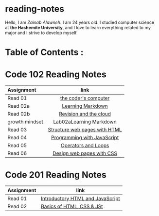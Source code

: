 # reading-notes


Hello, I am *Zainab Alawneh*. I am 24 years old. I studied computer science at **the Hashemite University**, and I love to learn everything related to my major and I strive to develop myself


# **Table of Contents :**

# **Code 102 Reading Notes**

| Assignment    |                   link                                    | 
| :---          |                  :----:                                   |
| Read 01       |[the coder's computer](code102readnote/read01.md)          | 
| Read 02a      |[Learning Markdown](code102readnote/read02a.md)            | 
| Read 02b      |[Revision and the cloud ](code102readnote/read02b.md)      | 
|growth mindset |[Lab02aLearning Markdown](code102readnote/growthMindset.md)| 
| Read 03       |[Structure web pages with HTML](code102readnote/read03.md) | 
| Read 04       |[Programming with JavaScript](code102readnote/read04.md)   |
| Read 05       |[Operators and Loops](code102readnote/read05.md)           |
| Read 06       |[Design web pages with CSS](code102readnote/read06.md)     |








#  **Code 201 Reading Notes**

 

| Assignment  |                      link                                         |
| ----------- | ---------------------------------------------------------------   |
|    Read 01  | [Introductory HTML and JavaScript](code201readnote/class-01.md)   |
|    Read 02  | [ Basics of HTML, CSS & JSt](code201readnote/class-02.md)         |
